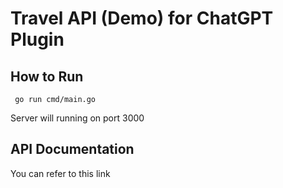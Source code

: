 # Travel API (Demo) for ChatGPT Plugin

## How to Run 
```
 go run cmd/main.go
```
Server will running on port 3000

## API Documentation
You can refer to this link 